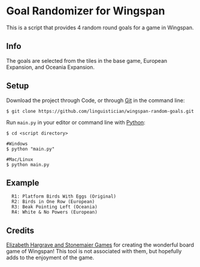 # Goal Randomizer for Wingspan
This is a script that provides 4 random round goals for a game in Wingspan.

## Info
The goals are selected from the tiles in the base game, European Expansion, and Oceania Expansion.

## Setup
Download the project through Code, or through [Git](https://git-scm.com/downloads) in the command line:
```
$ git clone https://github.com/linguistician/wingspan-random-goals.git
```
Run `main.py` in your editor or command line with [Python](https://www.python.org/downloads/):
```
$ cd <script directory>

#Windows
$ python "main.py"

#Mac/Linux
$ python main.py
```

## Example
```
  R1: Platform Birds With Eggs (Original)
  R2: Birds in One Row (European)
  R3: Beak Pointing Left (Oceania)
  R4: White & No Powers (European)
```

## Credits
[Elizabeth Hargrave and Stonemaier Games](https://stonemaiergames.com/games/wingspan/) for creating the wonderful board game of Wingspan! This tool is not associated with them, but hopefully adds to the enjoyment of the game.
